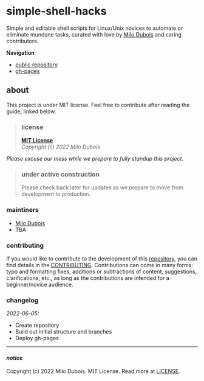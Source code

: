 # simple-shell-hacks
Simple and editable shell scripts for Linux/Unix novices to automate or eliminate mundane tasks, curated with love by [Milo Dubois](https://milodubois.github.io) and caring contributors.

**Navigation**

* [public repository](https://github.com/milodubois/simple-shell-hacks)
* [gh-pages](https://milodubois.github.io/simple-shell-hacks)

## about

This project is under MIT license. Feel free to contribute after reading the guide, linked below.

>### license
>**[MIT License](https://github.com/milodubois/simple-shell-hacks/blob/main/LICENSE)**   
>*Copyright (c) 2022 Milo Dubois*  

*Please excuse our mess while we prepare to fully standup this project.*

>### under active construction
>Please check back later for updates as we prepare to move from development to production.

### maintiners

* [Milo Dubois](https://github.com/milodubois)
* TBA

### contributing

If you would like to contribute to the development of this [repository](https://github.com/milodubois/simple-shell-hacks), you can find details in the [CONTRIBUTING](./CONTRIBUTING.md). Contributions can come in many forms: typo and formatting fixes, additions or subtractions of content, suggestions, clarifications, etc., as long as the contributions are intended for a beginner/novice audience.

### changelog

*2022-06-05:*
* Create repository
* Build out initial structure and branches
* Deploy gh-pages

---

#### **_notice_**

Copyright (c) 2022 Milo Dubois. MIT License. Read more at [LICENSE](https://github.com/milodubois/simple-shell-hacks/blob/main/LICENSE).